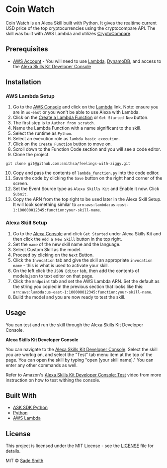 # Coin Watch
Coin Watch is an Alexa Skill built with Python. It gives the realtime current USD price of the top cryptocurrencies using the cryptocompare API. The skill was built with AWS Lambda and utilizes [CryptoCompare](https://min-api.cryptocompare.com). 

## Prerequisites
*  [AWS Account](https://aws.amazon.com/getting-started/) - You will need to use [Lambda](https://aws.amazon.com/lambda/), [DynamoDB](https://aws.amazon.com/dynamodb/), and access to the [Alexa Skills Kit Developer Console](https://developer.amazon.com/alexa/console/ask)

## Installation

### AWS Lambda Setup
1. Go to the [AWS Console](https://console.aws.amazon.com/console/home) and click on the [Lambda](https://console.aws.amazon.com/lambda/home) link. Note: ensure you are in `us-east` or you won't be able to use Alexa with Lambda.
2. Click on the [Create a Lambda Function](https://console.aws.amazon.com/lambda/home?region=us-east-1#create) or `Get Started Now` button.
3. The first step is to `Author from scratch`.
4. Name the Lambda Function with a name significant to the skill.
5. Select the runtime as `Python`.
6. Select an execution role as `lambda_basic_execution`.
7. Click on the `Create Function` button to move on. 
8. Scroll down to the Function Code section and you will see a code editor.
9. Clone the project. 
```
git clone git@github.com:smithsa/feelings-with-ziggy.git
```

10. Copy and pass the contents of `lambda_function.py` into the code editor.
11. Save the code by clicking the `Save` button on the right hand corner of the screen.
12. Set the Event Source type as `Alexa Skills Kit` and Enable it now. Click `Submit`.
13. Copy the ARN from the top right to be used later in the Alexa Skill Setup. It will look something similar to `arn:aws:lambda:us-east-1:100000012345:function:your-skill-name`.

### Alexa Skill Setup
1. Go to the [Alexa Console](https://developer.amazon.com/edw/home.html) and click `Get Started` under Alexa Skills Kit and then click the `Add a New Skill` button in the top right.
2. Set the `name` of the new skill name and the language.
3. Select Custom Skill as the model.
4. Proceed by clicking on the `Next` Button.
5. Click the `Invocation` tab and give the skill an appropriate `invocation name` - this is what is used to activate your skill.
6. On the left click the `JSON Editor` tab, then add the contents of models.json to text editor on that page.
7. Click the `Endpoint` tab and set the AWS Lambda ARN. Set the default as the string you copied in the previous section that looks like this: `arn:aws:lambda:us-east-1:100000012345:function:your-skill-name`.
8. Build the model and you are now ready to test the skill.


## Usage

You can test and run the skill through the Alexa Skills Kit Developer Console.

**Alexa Skills Kit Developer Console**

You can navigate to the [Alexa Skills Kit Developer Console](https://developer.amazon.com/alexa/console/ask). Select the skill you are workig on, and select the "Test" tab menu item at the top of the page. You can open the skill by typing "open [your skill name]." You can enter any other commands as well.

Refer to Amazon's [Alexa Skills Kit Developer Console: Test](https://www.youtube.com/watch?v=lYImJ2H__BY) video from more instruction on how to test withing the console.

## Built With
*  [ASK SDK Python](https://github.com/alexa/alexa-skills-kit-sdk-for-python)
*  [Python](https://www.python.org/)
*  [AWS Lambda](https://aws.amazon.com/lambda/)

## License
This project is licensed under the MIT License - see the [LICENSE](LICENSE) file for details.

MIT © [Sade Smith](https://sadesmith.com)

